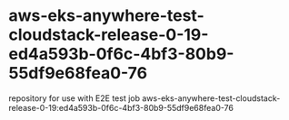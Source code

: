 # aws-eks-anywhere-test-cloudstack-release-0-19-ed4a593b-0f6c-4bf3-80b9-55df9e68fea0-76
repository for use with E2E test job aws-eks-anywhere-test-cloudstack-release-0-19:ed4a593b-0f6c-4bf3-80b9-55df9e68fea0-76
